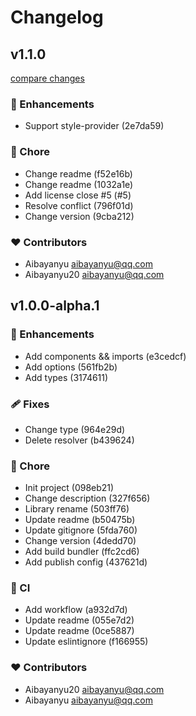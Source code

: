 # Changelog


## v1.1.0

[compare changes](https://undefined/undefined/compare/v1.0.0-alpha.1...v1.1.0)


### 🚀 Enhancements

  - Support style-provider (2e7da59)

### 🏡 Chore

  - Change readme (f52e16b)
  - Change readme (1032a1e)
  - Add license close #5 (#5)
  - Resolve conflict (796f01d)
  - Change version (9cba212)

### ❤️  Contributors

- Aibayanyu <aibayanyu@qq.com>
- Aibayanyu20 <aibayanyu@qq.com>

## v1.0.0-alpha.1


### 🚀 Enhancements

  - Add components && imports (e3cedcf)
  - Add options (561fb2b)
  - Add types (3174611)

### 🩹 Fixes

  - Change type (964e29d)
  - Delete resolver (b439624)

### 🏡 Chore

  - Init project (098eb21)
  - Change description (327f656)
  - Library rename (503ff76)
  - Update readme (b50475b)
  - Update gitignore (5fda760)
  - Change version (4dedd70)
  - Add build bundler (ffc2cd6)
  - Add publish config (437621d)

### 🤖 CI

  - Add workflow (a932d7d)
  - Update readme (055e7d2)
  - Update readme (0ce5887)
  - Update eslintignore (f166955)

### ❤️  Contributors

- Aibayanyu20 <aibayanyu@qq.com>
- Aibayanyu <aibayanyu@qq.com>

